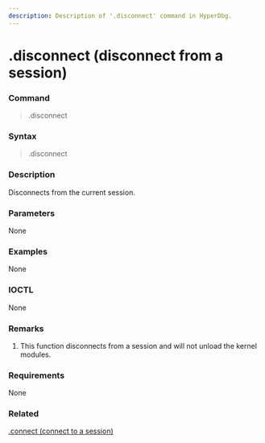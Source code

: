 ```yaml
---
description: Description of '.disconnect' command in HyperDbg.
---
```


# .disconnect \(disconnect from a session\)

### Command

> .disconnect

### Syntax

> .disconnect

### Description

Disconnects from the current session.

### Parameters

None

### Examples

None

### IOCTL

None

### **Remarks**

1. This function disconnects from a session and will not unload the kernel modules.

### Requirements

None

### Related

[.connect \(connect to a session\)](https://docs.hyperdbg.org/commands/meta-commands/.connect)

